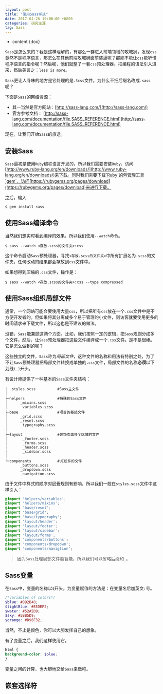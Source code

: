 ```yaml
---
layout: post
title: "使用Sass样式"
date: 2017-04-26 19:00:00 +0800 
categories: 研究生涯
tag: Sass
---
```

* content
{:toc}

`Sass`是怎么来的？我是这样理解的，有那么一群进入前端领域的攻城狮，发现`css`竟然不是程序语言，那怎么在其他前端攻城狮面前装逼呢？那能不能让`css`能听懂程序语言的指令呢？然后呢，他们就整了一套`css`预处理器，把编程的语法引入进来，然后美言之：`less is more`。

`Sass`更让人寻味的地方是它处理的是`.Scss`文件。为什么不把后缀名改成`.sass`呢？

下面是`Sass`的网络资源：

* 其一当然是官方网站：[http://sass-lang.com/](http://sass-lang.com/)
* 官方参考文档： [http://sass-lang.com/documentation/file.SASS_REFERENCE.html](http://sass-lang.com/documentation/file.SASS_REFERENCE.html)

现在，让我们开始`Sass`的旅途。

<!-- more -->

## 安装Sass

`Sass`最初是使用`Ruby`编程语言开发的，所以我们需要安装`Ruby`，访问[http://www.ruby-lang.org/en/downloads/](http://www.ruby-lang.org/en/downloads/)来下载。同时我们需要下载`Ruby`的包管理工具`gem`，访问[https://rubygems.org/pages/download](https://rubygems.org/pages/download)来进行下载。

之后，输入

```
$ gem install sass
```

## 使用Sass编译命令

当然我们想实时看到编译的效果，所以我们使用`--watch`命令。

```
$ sass --watch <存放.scss的文件夹>:css
```

这个命令启动`Sass`预处理器，寻找`<存放.scss的文件夹>`中所有扩展名为`.scss`的文件夹，任何改动的结果都会存放到`css`文件中。

如果想得到压缩的`.css`文件，操作是：

```
$ sass --watch <存放.scss的文件夹>:css --type compressed
```

## 使用Sass组织局部文件

通常，一个网站可能会要使用大量`css`，所以把所有`css`放在一个`.css`文件中是不方便开发者的。但如果将其分离成多个易于管理的小文件，则访客就要使用更多的时间请求来下载文件，所以这也是不建议的做法。

没错，`Sass`能兼顾这两个方面。比如，我们按照一定的逻辑，把`Sass`规则分成多个文件，然后，让`Sass`预处理器把这些文件编译成一个`.css`文件。是不是很棒。它是怎么做到的呢？

这些独立的文件，`Sass`称为*局部文件*，这种文件的名称和用法有特别之处，为了不让`Sass`预处理器把局部文件转换成单独的`.css`文件，局部文件的名称**必须**以下划线`(_)`开头。

有设计师提供了一种基本的`Sass`文件夹结构：

```
│  styles.scss          #Sass主文件
│
├─helpers               #特殊的Sass文件
│      _mixins.scss
│      _variables.scss
├─base                  #项目的基础文件
│      _grid.scss
│      _reset.scss
│      _typography.scss
│
├─layout                #装饰页面各个区域的文件
|       _footer.scss
|       _forms.scss
|       _header.scss
|       _sidebar.scss
│
└─components            #UI组件的文件
       _buttons.scss
       _dropdown.scss
       _navigation.scss
```

由于文件中样式的顺序对层叠规则有影响，所以我们一般在`styles.scss`文件中这样引入：

```scss
@import 'helpers/variables';
@import 'helpers/mixins';
@import 'base/reset';
@import 'base/grid';
@import 'base/typography';
@import 'layout/header';
@import 'layout/footer';
@import 'layout/sidebar';
@import 'layout/forms';
@import 'components/buttons';
@import 'components/dropdown';
@import 'components/navigtion';
```

> 因为`Sass`处理局部文件超智能，所以我们可以省略后缀和`_`。

## Sass变量

在`Sass`中，变量的名称以`$`开头。为变量赋值的方法是：在变量名后加英文`:`号。

```scss
/*variables of colors*/
$blue: #092B40;
$lightBlue: #85DEF2;
$water: #52A5D9;
$sky: #5BB5D9;
$orange: #D96F32;
```

当然，不止是颜色，你可以大胆发挥自己的想象。

有了变量之后，我们这样使用它。

```scss
html {
background-color: $blue;
}
```

变量之间的计算，也大胆地交给`Sass`来做吧。

## 嵌套选择符